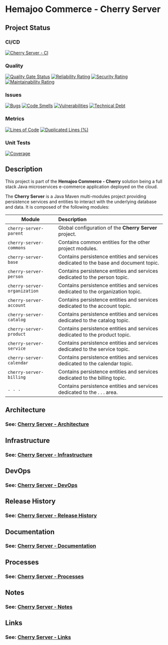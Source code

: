 # Hemajoo Commerce - Cherry Server

## Project Status

### CI/CD

[![Cherry Server - CI](https://github.com/hemajoo-commerce/cherry-server/actions/workflows/build.yml/badge.svg)](https://github.com/hemajoo-commerce/cherry-server/actions/workflows/build.yml)

### Quality

[![Quality Gate Status](https://sonarcloud.io/api/project_badges/measure?project=com.hemajoo.commerce%3Acherry-server&metric=alert_status)](https://sonarcloud.io/summary/new_code?id=com.hemajoo.commerce%3Acherry-server) [![Reliability Rating](https://sonarcloud.io/api/project_badges/measure?project=com.hemajoo.commerce%3Acherry-server&metric=reliability_rating)](https://sonarcloud.io/summary/new_code?id=com.hemajoo.commerce%3Acherry-server) [![Security Rating](https://sonarcloud.io/api/project_badges/measure?project=com.hemajoo.commerce%3Acherry-server&metric=security_rating)](https://sonarcloud.io/summary/new_code?id=com.hemajoo.commerce%3Acherry-server) [![Maintainability Rating](https://sonarcloud.io/api/project_badges/measure?project=com.hemajoo.commerce%3Acherry-server&metric=sqale_rating)](https://sonarcloud.io/summary/new_code?id=com.hemajoo.commerce%3Acherry-server)<br>

### Issues

[![Bugs](https://sonarcloud.io/api/project_badges/measure?project=com.hemajoo.commerce%3Acherry-server&metric=bugs)](https://sonarcloud.io/summary/new_code?id=com.hemajoo.commerce%3Acherry-server) [![Code Smells](https://sonarcloud.io/api/project_badges/measure?project=com.hemajoo.commerce%3Acherry-server&metric=code_smells)](https://sonarcloud.io/summary/new_code?id=com.hemajoo.commerce%3Acherry-server) [![Vulnerabilities](https://sonarcloud.io/api/project_badges/measure?project=com.hemajoo.commerce%3Acherry-server&metric=vulnerabilities)](https://sonarcloud.io/summary/new_code?id=com.hemajoo.commerce%3Acherry-server) [![Technical Debt](https://sonarcloud.io/api/project_badges/measure?project=com.hemajoo.commerce%3Acherry-server&metric=sqale_index)](https://sonarcloud.io/summary/new_code?id=com.hemajoo.commerce%3Acherry-server)<br>

### Metrics

[![Lines of Code](https://sonarcloud.io/api/project_badges/measure?project=com.hemajoo.commerce%3Acherry-server&metric=ncloc)](https://sonarcloud.io/summary/new_code?id=com.hemajoo.commerce%3Acherry-server) [![Duplicated Lines (%)](https://sonarcloud.io/api/project_badges/measure?project=com.hemajoo.commerce%3Acherry-server&metric=duplicated_lines_density)](https://sonarcloud.io/summary/new_code?id=com.hemajoo.commerce%3Acherry-server)<br>

### Unit Tests

[![Coverage](https://sonarcloud.io/api/project_badges/measure?project=com.hemajoo.commerce%3Acherry-server&metric=coverage)](https://sonarcloud.io/summary/new_code?id=com.hemajoo.commerce%3Acherry-server)<br>

## Description

This project is part of the **Hemajoo Commerce - Cherry** solution being a full stack Java microservices e-commerce application deployed on the cloud.

The **Cherry Server** is a Java Maven multi-modules project providing persistence services and entities to interact with the underlying database and data. It is composed of the following modules:

| Module                       | Description                                                                          |
|------------------------------|:-------------------------------------------------------------------------------------|
| `cherry-server-parent`       | Global configuration of the **Cherry Server** project.                               |
| `cherry-server-commons`      | Contains common entities for the other project modules.                              |
| `cherry-server-base`         | Contains persistence entities and services dedicated to the base and document topic. |
| `cherry-server-person`       | Contains persistence entities and services dedicated to the person topic.            |
| `cherry-server-organization` | Contains persistence entities and services dedicated to the organization topic.      |
| `cherry-server-account`      | Contains persistence entities and services dedicated to the account topic.           |
| `cherry-server-catalog`      | Contains persistence entities and services dedicated to the catalog topic.           |
| `cherry-server-product`      | Contains persistence entities and services dedicated to the product topic.           |
| `cherry-server-service`      | Contains persistence entities and services dedicated to the service topic.           |
| `cherry-server-calendar`     | Contains persistence entities and services dedicated to the calendar topic.          |
| `cherry-server-billing`      | Contains persistence entities and services dedicated to the billing topic.           |
| `. . .`                      | Contains persistence entities and services dedicated to the . . . area.              |

## Architecture

### See: [Cherry Server - Architecture](./doc/architecture.md)

## Infrastructure

### See: [Cherry Server - Infrastructure](./doc/infrastructure.md)

## DevOps

### See: [Cherry Server - DevOps](./doc/devops.md)

## Release History

### See: [Cherry Server - Release History](./doc/release_history.md)

## Documentation

### See: [Cherry Server - Documentation](./doc/documentation.md)

## Processes

### See: [Cherry Server - Processes](./doc/processes.md)

## Notes

### See: [Cherry Server - Notes](./doc/notes.md)

## Links

### See: [Cherry Server - Links](./doc/links.md)

